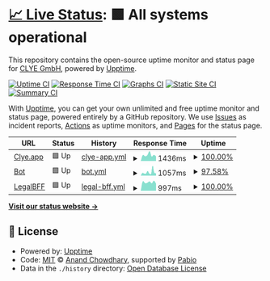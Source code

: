 # [📈 Live Status](https://clye-app.github.io/uptime): <!--live status--> **🟩 All systems operational**

This repository contains the open-source uptime monitor and status page for [CLYE GmbH](https://clye.app), powered by [Upptime](https://github.com/upptime/upptime).

[![Uptime CI](https://github.com/clye-app/uptime/workflows/Uptime%20CI/badge.svg)](https://github.com/clye-app/uptime/actions?query=workflow%3A%22Uptime+CI%22)
[![Response Time CI](https://github.com/clye-app/uptime/workflows/Response%20Time%20CI/badge.svg)](https://github.com/clye-app/uptime/actions?query=workflow%3A%22Response+Time+CI%22)
[![Graphs CI](https://github.com/clye-app/uptime/workflows/Graphs%20CI/badge.svg)](https://github.com/clye-app/uptime/actions?query=workflow%3A%22Graphs+CI%22)
[![Static Site CI](https://github.com/clye-app/uptime/workflows/Static%20Site%20CI/badge.svg)](https://github.com/clye-app/uptime/actions?query=workflow%3A%22Static+Site+CI%22)
[![Summary CI](https://github.com/clye-app/uptime/workflows/Summary%20CI/badge.svg)](https://github.com/clye-app/uptime/actions?query=workflow%3A%22Summary+CI%22)

With [Upptime](https://upptime.js.org), you can get your own unlimited and free uptime monitor and status page, powered entirely by a GitHub repository. We use [Issues](https://github.com/clye-app/uptime/issues) as incident reports, [Actions](https://github.com/clye-app/uptime/actions) as uptime monitors, and [Pages](https://clye-app.github.io/uptime) for the status page.

<!--start: status pages-->
<!-- This summary is generated by Upptime (https://github.com/upptime/upptime) -->
<!-- Do not edit this manually, your changes will be overwritten -->
<!-- prettier-ignore -->
| URL | Status | History | Response Time | Uptime |
| --- | ------ | ------- | ------------- | ------ |
| <img alt="" src="https://icons.duckduckgo.com/ip3/clye.app.ico" height="13"> [Clye.app](https://clye.app) | 🟩 Up | [clye-app.yml](https://github.com/clye-app/uptime/commits/HEAD/history/clye-app.yml) | <details><summary><img alt="Response time graph" src="./graphs/clye-app/response-time-week.png" height="20"> 1436ms</summary><br><a href="https://clye-app.github.io/uptime/history/clye-app"><img alt="Response time 1120" src="https://img.shields.io/endpoint?url=https%3A%2F%2Fraw.githubusercontent.com%2Fclye-app%2Fuptime%2FHEAD%2Fapi%2Fclye-app%2Fresponse-time.json"></a><br><a href="https://clye-app.github.io/uptime/history/clye-app"><img alt="24-hour response time 1434" src="https://img.shields.io/endpoint?url=https%3A%2F%2Fraw.githubusercontent.com%2Fclye-app%2Fuptime%2FHEAD%2Fapi%2Fclye-app%2Fresponse-time-day.json"></a><br><a href="https://clye-app.github.io/uptime/history/clye-app"><img alt="7-day response time 1436" src="https://img.shields.io/endpoint?url=https%3A%2F%2Fraw.githubusercontent.com%2Fclye-app%2Fuptime%2FHEAD%2Fapi%2Fclye-app%2Fresponse-time-week.json"></a><br><a href="https://clye-app.github.io/uptime/history/clye-app"><img alt="30-day response time 1231" src="https://img.shields.io/endpoint?url=https%3A%2F%2Fraw.githubusercontent.com%2Fclye-app%2Fuptime%2FHEAD%2Fapi%2Fclye-app%2Fresponse-time-month.json"></a><br><a href="https://clye-app.github.io/uptime/history/clye-app"><img alt="1-year response time 1120" src="https://img.shields.io/endpoint?url=https%3A%2F%2Fraw.githubusercontent.com%2Fclye-app%2Fuptime%2FHEAD%2Fapi%2Fclye-app%2Fresponse-time-year.json"></a></details> | <details><summary><a href="https://clye-app.github.io/uptime/history/clye-app">100.00%</a></summary><a href="https://clye-app.github.io/uptime/history/clye-app"><img alt="All-time uptime 100.00%" src="https://img.shields.io/endpoint?url=https%3A%2F%2Fraw.githubusercontent.com%2Fclye-app%2Fuptime%2FHEAD%2Fapi%2Fclye-app%2Fuptime.json"></a><br><a href="https://clye-app.github.io/uptime/history/clye-app"><img alt="24-hour uptime 100.00%" src="https://img.shields.io/endpoint?url=https%3A%2F%2Fraw.githubusercontent.com%2Fclye-app%2Fuptime%2FHEAD%2Fapi%2Fclye-app%2Fuptime-day.json"></a><br><a href="https://clye-app.github.io/uptime/history/clye-app"><img alt="7-day uptime 100.00%" src="https://img.shields.io/endpoint?url=https%3A%2F%2Fraw.githubusercontent.com%2Fclye-app%2Fuptime%2FHEAD%2Fapi%2Fclye-app%2Fuptime-week.json"></a><br><a href="https://clye-app.github.io/uptime/history/clye-app"><img alt="30-day uptime 100.00%" src="https://img.shields.io/endpoint?url=https%3A%2F%2Fraw.githubusercontent.com%2Fclye-app%2Fuptime%2FHEAD%2Fapi%2Fclye-app%2Fuptime-month.json"></a><br><a href="https://clye-app.github.io/uptime/history/clye-app"><img alt="1-year uptime 100.00%" src="https://img.shields.io/endpoint?url=https%3A%2F%2Fraw.githubusercontent.com%2Fclye-app%2Fuptime%2FHEAD%2Fapi%2Fclye-app%2Fuptime-year.json"></a></details>
| <img alt="" src="https://icons.duckduckgo.com/ip3/bot.clye.app.ico" height="13"> [Bot](https://bot.clye.app) | 🟩 Up | [bot.yml](https://github.com/clye-app/uptime/commits/HEAD/history/bot.yml) | <details><summary><img alt="Response time graph" src="./graphs/bot/response-time-week.png" height="20"> 1057ms</summary><br><a href="https://clye-app.github.io/uptime/history/bot"><img alt="Response time 630" src="https://img.shields.io/endpoint?url=https%3A%2F%2Fraw.githubusercontent.com%2Fclye-app%2Fuptime%2FHEAD%2Fapi%2Fbot%2Fresponse-time.json"></a><br><a href="https://clye-app.github.io/uptime/history/bot"><img alt="24-hour response time 1780" src="https://img.shields.io/endpoint?url=https%3A%2F%2Fraw.githubusercontent.com%2Fclye-app%2Fuptime%2FHEAD%2Fapi%2Fbot%2Fresponse-time-day.json"></a><br><a href="https://clye-app.github.io/uptime/history/bot"><img alt="7-day response time 1057" src="https://img.shields.io/endpoint?url=https%3A%2F%2Fraw.githubusercontent.com%2Fclye-app%2Fuptime%2FHEAD%2Fapi%2Fbot%2Fresponse-time-week.json"></a><br><a href="https://clye-app.github.io/uptime/history/bot"><img alt="30-day response time 738" src="https://img.shields.io/endpoint?url=https%3A%2F%2Fraw.githubusercontent.com%2Fclye-app%2Fuptime%2FHEAD%2Fapi%2Fbot%2Fresponse-time-month.json"></a><br><a href="https://clye-app.github.io/uptime/history/bot"><img alt="1-year response time 630" src="https://img.shields.io/endpoint?url=https%3A%2F%2Fraw.githubusercontent.com%2Fclye-app%2Fuptime%2FHEAD%2Fapi%2Fbot%2Fresponse-time-year.json"></a></details> | <details><summary><a href="https://clye-app.github.io/uptime/history/bot">97.58%</a></summary><a href="https://clye-app.github.io/uptime/history/bot"><img alt="All-time uptime 98.88%" src="https://img.shields.io/endpoint?url=https%3A%2F%2Fraw.githubusercontent.com%2Fclye-app%2Fuptime%2FHEAD%2Fapi%2Fbot%2Fuptime.json"></a><br><a href="https://clye-app.github.io/uptime/history/bot"><img alt="24-hour uptime 100.00%" src="https://img.shields.io/endpoint?url=https%3A%2F%2Fraw.githubusercontent.com%2Fclye-app%2Fuptime%2FHEAD%2Fapi%2Fbot%2Fuptime-day.json"></a><br><a href="https://clye-app.github.io/uptime/history/bot"><img alt="7-day uptime 97.58%" src="https://img.shields.io/endpoint?url=https%3A%2F%2Fraw.githubusercontent.com%2Fclye-app%2Fuptime%2FHEAD%2Fapi%2Fbot%2Fuptime-week.json"></a><br><a href="https://clye-app.github.io/uptime/history/bot"><img alt="30-day uptime 99.44%" src="https://img.shields.io/endpoint?url=https%3A%2F%2Fraw.githubusercontent.com%2Fclye-app%2Fuptime%2FHEAD%2Fapi%2Fbot%2Fuptime-month.json"></a><br><a href="https://clye-app.github.io/uptime/history/bot"><img alt="1-year uptime 98.88%" src="https://img.shields.io/endpoint?url=https%3A%2F%2Fraw.githubusercontent.com%2Fclye-app%2Fuptime%2FHEAD%2Fapi%2Fbot%2Fuptime-year.json"></a></details>
| <img alt="" src="https://icons.duckduckgo.com/ip3/legalbff.de.ico" height="13"> [LegalBFF](https://legalbff.de) | 🟩 Up | [legal-bff.yml](https://github.com/clye-app/uptime/commits/HEAD/history/legal-bff.yml) | <details><summary><img alt="Response time graph" src="./graphs/legal-bff/response-time-week.png" height="20"> 997ms</summary><br><a href="https://clye-app.github.io/uptime/history/legal-bff"><img alt="Response time 898" src="https://img.shields.io/endpoint?url=https%3A%2F%2Fraw.githubusercontent.com%2Fclye-app%2Fuptime%2FHEAD%2Fapi%2Flegal-bff%2Fresponse-time.json"></a><br><a href="https://clye-app.github.io/uptime/history/legal-bff"><img alt="24-hour response time 1178" src="https://img.shields.io/endpoint?url=https%3A%2F%2Fraw.githubusercontent.com%2Fclye-app%2Fuptime%2FHEAD%2Fapi%2Flegal-bff%2Fresponse-time-day.json"></a><br><a href="https://clye-app.github.io/uptime/history/legal-bff"><img alt="7-day response time 997" src="https://img.shields.io/endpoint?url=https%3A%2F%2Fraw.githubusercontent.com%2Fclye-app%2Fuptime%2FHEAD%2Fapi%2Flegal-bff%2Fresponse-time-week.json"></a><br><a href="https://clye-app.github.io/uptime/history/legal-bff"><img alt="30-day response time 963" src="https://img.shields.io/endpoint?url=https%3A%2F%2Fraw.githubusercontent.com%2Fclye-app%2Fuptime%2FHEAD%2Fapi%2Flegal-bff%2Fresponse-time-month.json"></a><br><a href="https://clye-app.github.io/uptime/history/legal-bff"><img alt="1-year response time 898" src="https://img.shields.io/endpoint?url=https%3A%2F%2Fraw.githubusercontent.com%2Fclye-app%2Fuptime%2FHEAD%2Fapi%2Flegal-bff%2Fresponse-time-year.json"></a></details> | <details><summary><a href="https://clye-app.github.io/uptime/history/legal-bff">100.00%</a></summary><a href="https://clye-app.github.io/uptime/history/legal-bff"><img alt="All-time uptime 99.98%" src="https://img.shields.io/endpoint?url=https%3A%2F%2Fraw.githubusercontent.com%2Fclye-app%2Fuptime%2FHEAD%2Fapi%2Flegal-bff%2Fuptime.json"></a><br><a href="https://clye-app.github.io/uptime/history/legal-bff"><img alt="24-hour uptime 100.00%" src="https://img.shields.io/endpoint?url=https%3A%2F%2Fraw.githubusercontent.com%2Fclye-app%2Fuptime%2FHEAD%2Fapi%2Flegal-bff%2Fuptime-day.json"></a><br><a href="https://clye-app.github.io/uptime/history/legal-bff"><img alt="7-day uptime 100.00%" src="https://img.shields.io/endpoint?url=https%3A%2F%2Fraw.githubusercontent.com%2Fclye-app%2Fuptime%2FHEAD%2Fapi%2Flegal-bff%2Fuptime-week.json"></a><br><a href="https://clye-app.github.io/uptime/history/legal-bff"><img alt="30-day uptime 100.00%" src="https://img.shields.io/endpoint?url=https%3A%2F%2Fraw.githubusercontent.com%2Fclye-app%2Fuptime%2FHEAD%2Fapi%2Flegal-bff%2Fuptime-month.json"></a><br><a href="https://clye-app.github.io/uptime/history/legal-bff"><img alt="1-year uptime 99.98%" src="https://img.shields.io/endpoint?url=https%3A%2F%2Fraw.githubusercontent.com%2Fclye-app%2Fuptime%2FHEAD%2Fapi%2Flegal-bff%2Fuptime-year.json"></a></details>

<!--end: status pages-->

[**Visit our status website →**](https://clye-app.github.io/uptime)

## 📄 License

- Powered by: [Upptime](https://github.com/upptime/upptime)
- Code: [MIT](./LICENSE) © [Anand Chowdhary](https://anandchowdhary.com), supported by [Pabio](https://pabio.com)
- Data in the `./history` directory: [Open Database License](https://opendatacommons.org/licenses/odbl/1-0/)
